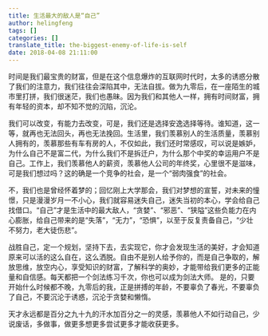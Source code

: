 ```yaml
---
title: 生活最大的敌人是“自己”
author: helingfeng
tags: []
categories: []
translate_title: the-biggest-enemy-of-life-is-self
date: 2018-04-08 21:11:00
---
```

时间是我们最宝贵的财富，但是在这个信息爆炸的互联网时代时，太多的诱惑分散了我们的注意力，我们往往会深陷其中，无法自拔。做为九零后，在一座陌生的城市里打拼，我们很迷茫，我们也愚昧。因为我们和其他人一样，拥有时间财富，拥有年轻的资本，却不知不觉的沉陷，沉沦。

我们可以改变，有能力去改变，可是，我们还是选择安逸选择等待。谁知道，这一等，就再也无法回头，再也无法挽回。生活里，我们羡慕别人的生活质量，羡慕别人拥有的，羡慕那些有车有房的人，不仅如此，我们还时常感叹，可以说是嫉妒，为什么自己不是富二代，为什么我们不是拆迁户，为什么那个中奖的幸运用户不是自己。工作上，我们羡慕他人的薪资，羡慕他人公司的年终奖，心里很不是滋味，可是我们想过吗？这的确是一个竞争的社会，是一个“弱肉强食”的社会。

不，我们也是曾经怀着梦的；回忆刚上大学那会，我们对梦想的宣誓，对未来的憧憬，只是漫漫岁月一不小心，我们就容易迷失自己，迷失当初的本心，学会给自己找借口。“自己”才是生活中的最大敌人，“贪婪”、“邪恶”、“狭隘”这些负能力在内心膨胀，给自己带来的是“失落”，“无力”，“恐惧”，以至于反复责备自己，“少壮不努力，老大徒伤悲”。

战胜自己，定一个规划，坚持下去，去实现它，你才会发现生活的美好，才会知道原来可以活的这么自在，这么洒脱。自由不是别人给予你的，而是自己争取的，解放思维，放空内心，享受知识的财富，了解科学的奥妙，才能带给我们更多的正能量和自信感。每天都把一个剑法练习千次，你也可以成为剑法大师。
是的，只要开始什么时候都不晚，九零后的我，正是拼搏的年龄，不要辜负了春光，不要辜负了自己，不要沉沦于诱惑，沉沦于贪婪和懒惰。

天才永远都是百分之九十九的汗水加百分之一的灵感，羡慕他人不如行动自己，少说废话，多做事，做更多想更多尝试更多才能收获更多。